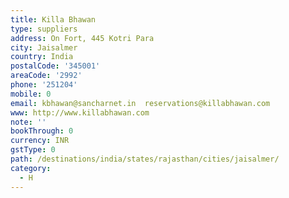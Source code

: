 ```yaml
---
title: Killa Bhawan
type: suppliers
address: On Fort, 445 Kotri Para
city: Jaisalmer
country: India
postalCode: '345001'
areaCode: '2992'
phone: '251204'
mobile: 0
email: kbhawan@sancharnet.in  reservations@killabhawan.com
www: http://www.killabhawan.com
note: ''
bookThrough: 0
currency: INR
gstType: 0
path: /destinations/india/states/rajasthan/cities/jaisalmer/
category:
  - H
---
```


